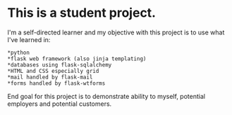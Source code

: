 # This is a student project.

I'm a self-directed learner and my objective with this project is to use what I've learned in:

	*python
	*flask web framework (also jinja templating)
	*databases using flask-sqlalchemy
	*HTML and CSS especially grid
	*mail handled by flask-mail
	*forms handled by flask-wtforms

End goal for this project is to demonstrate ability to myself, potential employers and potential customers.